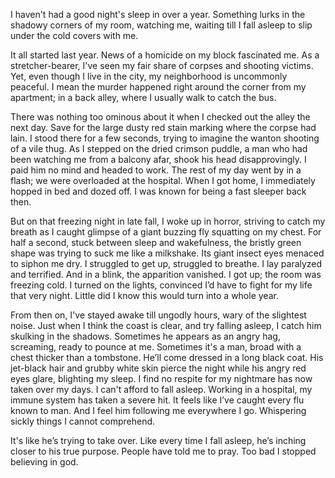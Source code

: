 I haven't had a good night's sleep in over a year. Something lurks in the shadowy corners of my room, watching me, waiting till I fall asleep to slip under the cold covers with me. 

It all started last year. News of a homicide on my block fascinated me. As a stretcher-bearer, I've seen my fair share of corpses and shooting victims. Yet, even though I live in the city, my neighborhood is uncommonly peaceful. I mean the murder happened right around the corner from my apartment; in a back alley, where I usually walk to catch the bus.

There was nothing too ominous about it when I checked out the alley the next day. Save for the large dusty red stain marking where the corpse had lain. I stood there for a few seconds, trying to imagine the wanton shooting of a vile thug. As I stepped on the dried crimson puddle, a man who had been watching me from a balcony afar, shook his head disapprovingly. I paid him no mind and headed to work. The rest of my day went by in a flash; we were overloaded at the hospital. When I got home, I immediately hopped in bed and dozed off. I was known for being a fast sleeper back then.

But on that freezing night in late fall, I woke up in horror, striving to catch my breath as I caught glimpse of a giant buzzing fly squatting on my chest. For half a second, stuck between sleep and wakefulness, the bristly green shape was trying to suck me like a milkshake. Its giant insect eyes menaced to siphon me dry. I struggled to get up, struggled to breathe. I lay paralyzed and terrified. And in a blink, the apparition vanished. I got up; the room was freezing cold. I turned on the lights, convinced I’d have to fight for my life that very night. Little did I know this would turn into a whole year.

From then on, I've stayed awake till ungodly hours, wary of the slightest noise. Just when I think the coast is clear, and try falling asleep, I catch him skulking in the shadows. Sometimes he appears as an angry hag, screaming, ready to pounce at me. Sometimes it's a man, broad with a chest thicker than a tombstone. He’ll come dressed in a long black coat. His jet-black hair and grubby white skin pierce the night while his angry red eyes glare, blighting my sleep. I find no respite for my nightmare has now taken over my days. I can't afford to fall asleep. Working in a hospital, my immune system has taken a severe hit. It feels like I’ve caught every flu known to man. And I feel him following me everywhere I go. Whispering sickly things I cannot comprehend.

It's like he’s trying to take over. Like every time I fall asleep, he’s inching closer to his true purpose. People have told me to pray. Too bad I stopped believing in god.